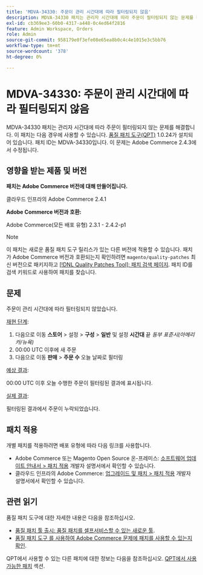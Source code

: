 ```yaml
---
title: 'MDVA-34330: 주문이 관리 시간대에 따라 필터링되지 않음'
description: MDVA-34330 패치는 관리자 시간대에 따라 주문이 필터링되지 않는 문제를 해결합니다. 이 패치는 [Quality Patches Tool (QPT)](/help/announcements/adobe-commerce-announcements/magento-quality-patches-released-new-tool-to-self-serve-quality-patches.md) 1.0.24가 설치된 경우 사용할 수 있습니다. 패치 ID는 MDVA-34330입니다. 이 문제는 Adobe Commerce 2.4.3에서 수정됩니다.
exl-id: cb369ee3-60b0-4317-a448-0c4ed64f2816
feature: Admin Workspace, Orders
role: Admin
source-git-commit: 958179e0f3efe08e65ea8b0c4c4e1015e3c5bb76
workflow-type: tm+mt
source-wordcount: '378'
ht-degree: 0%

---
```


# MDVA-34330: 주문이 관리 시간대에 따라 필터링되지 않음

MDVA-34330 패치는 관리자 시간대에 따라 주문이 필터링되지 않는 문제를 해결합니다. 이 패치는 다음 경우에 사용할 수 있습니다. [품질 패치 도구(QPT)](/help/announcements/adobe-commerce-announcements/magento-quality-patches-released-new-tool-to-self-serve-quality-patches.md) 1.0.24가 설치되어 있습니다. 패치 ID는 MDVA-34330입니다. 이 문제는 Adobe Commerce 2.4.3에서 수정됩니다.

## 영향을 받는 제품 및 버전

**패치는 Adobe Commerce 버전에 대해 만들어집니다.**

클라우드 인프라의 Adobe Commerce 2.4.1

**Adobe Commerce 버전과 호환:**

Adobe Commerce(모든 배포 유형) 2.3.1 - 2.4.2-p1

>[!NOTE]
>
>이 패치는 새로운 품질 패치 도구 릴리스가 있는 다른 버전에 적용할 수 있습니다. 패치가 Adobe Commerce 버전과 호환되는지 확인하려면 `magento/quality-patches` 최신 버전으로 패키지하고 [[!DNL Quality Patches Tool]: 패치 검색 페이지](https://devdocs.magento.com/quality-patches/tool.html#patch-grid). 패치 ID를 검색 키워드로 사용하여 패치를 찾습니다.

## 문제

주문이 관리 시간대에 따라 필터링되지 않았습니다.

<u>재현 단계</u>:

1. 다음으로 이동 **스토어** > 설정 > **구성** > **일반** 및 설정 **시간대** 끝 *동부 표준시(아메리카/뉴욕)*
1. 00:00 UTC 이후에 새 주문
1. 다음으로 이동 **판매** > **주문 수** 오늘 날짜로 필터링


<u>예상 결과</u>:

00:00 UTC 이후 오늘 수행한 주문이 필터링된 결과에 표시됩니다.

<u>실제 결과</u>:

필터링된 결과에서 주문이 누락되었습니다.

## 패치 적용

개별 패치를 적용하려면 배포 유형에 따라 다음 링크를 사용합니다.

* Adobe Commerce 또는 Magento Open Source 온-프레미스: [소프트웨어 업데이트 안내서 > 패치 적용](https://devdocs.magento.com/guides/v2.4/comp-mgr/patching/mqp.html) 개발자 설명서에서 확인할 수 있습니다.
* 클라우드 인프라의 Adobe Commerce: [업그레이드 및 패치 > 패치 적용](https://devdocs.magento.com/cloud/project/project-patch.html) 개발자 설명서에서 확인할 수 있습니다.

## 관련 읽기

품질 패치 도구에 대한 자세한 내용은 다음을 참조하십시오.

* [품질 패치 툴 출시: 품질 패치를 셀프서비스할 수 있는 새로운 툴](/help/announcements/adobe-commerce-announcements/magento-quality-patches-released-new-tool-to-self-serve-quality-patches.md).
* [품질 패치 도구 를 사용하여 Adobe Commerce 문제에 패치를 사용할 수 있는지 확인](/help/support-tools/patches-available-in-qpt-tool/check-patch-for-magento-issue-with-magento-quality-patches.md).

QPT에서 사용할 수 있는 다른 패치에 대한 정보는 다음을 참조하십시오. [QPT에서 사용 가능한 패치](https://support.magento.com/hc/en-us/sections/360010506631-Patches-available-in-MQP-tool-) 섹션.
